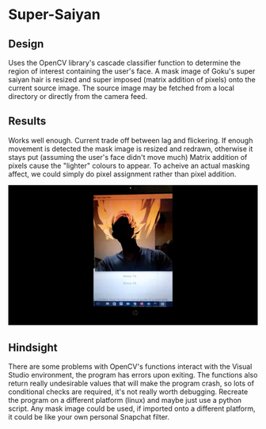 # Super-Saiyan

Design
-----------------------------------------------------------------------------------------------------------------------------------------
Uses the OpenCV library's cascade classifier function to determine the region of interest containing the user's face.
A mask image of Goku's super saiyan hair is resized and super imposed (matrix addition of pixels) onto the current source image.
The source image may be fetched from a local directory or directly from the camera feed. 

Results
-----------------------------------------------------------------------------------------------------------------------------------------
Works well enough.
Current trade off between lag and flickering.
If enough movement is detected the mask image is resized and redrawn, otherwise it stays put (assuming the user's face didn't move much)
Matrix addition of pixels cause the "lighter" colours to appear. 
To acheive an actual masking affect, we could simply do pixel assignment rather than pixel addition.


![](https://github.com/h397wang/Super-Saiyan/blob/master/sayiantrim.gif)

Hindsight
-----------------------------------------------------------------------------------------------------------------------------------------
There are some problems with OpenCV's functions interact with the Visual Studio environment, the program has errors upon exiting.
The functions also return really undesirable values that will make the program crash, so lots of conditional checks are required, it's 
not really worth debugging.
Recreate the program on a different platform (linux) and maybe just use a python script.
Any mask image could be used, if imported onto a different platform, it could be like your own personal Snapchat filter. 

